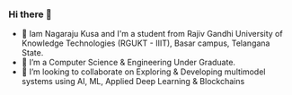 ### Hi there 👋

- 🔭 Iam Nagaraju Kusa and I'm a student from Rajiv Gandhi University of Knowledge Technologies (RGUKT - IIIT), Basar campus, Telangana State.
- 🌱 I’m a Computer Science & Engineering Under Graduate.
- 👯 I’m looking to collaborate on Exploring & Developing multimodel systems using AI, ML, Applied Deep Learning & Blockchains
<!--
- 🤔 I’m looking for help with ...
- 💬 Ask me about ...
- 📫 How to reach me: ...
- 😄 Pronouns: ...
- ⚡ Fun fact: ...
-->

<!--
**nagarajukusa24/nagarajukusa24** is a ✨ _special_ ✨ repository because its `README.md` (this file) appears on your GitHub profile.

Here are some ideas to get you started:

- 🔭 I’m currently working on ...
- 🌱 I’m currently learning ...
- 👯 I’m looking to collaborate on ...
- 🤔 I’m looking for help with ...
- 💬 Ask me about ...
- 📫 How to reach me: ...
- 😄 Pronouns: ...
- ⚡ Fun fact: ...
-->
